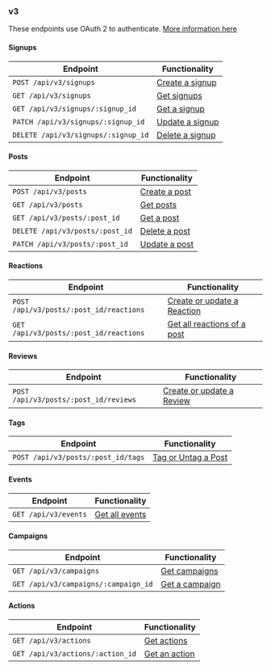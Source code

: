 ### v3

These endpoints use OAuth 2 to authenticate. [More information here](https://github.com/DoSomething/northstar/blob/master/documentation/authentication.md)

#### Signups

| Endpoint                            | Functionality                                         |
| ----------------------------------- | ----------------------------------------------------- |
| `POST /api/v3/signups`              | [Create a signup](signups.md#create-a-signup)         |
| `GET /api/v3/signups`               | [Get signups](signups.md#retrieve-all-signups)        |
| `GET /api/v3/signups/:signup_id`    | [Get a signup](signups.md#retrieve-a-specific-signup) |
| `PATCH /api/v3/signups/:signup_id`  | [Update a signup](signups.md#update-a-signup)         |
| `DELETE /api/v3/signups/:signup_id` | [Delete a signup](signups.md#delete-a-signup)         |

#### Posts

| Endpoint                        | Functionality                                   |
| ------------------------------- | ----------------------------------------------- |
| `POST /api/v3/posts`            | [Create a post](posts.md#create-a-post)         |
| `GET /api/v3/posts`             | [Get posts](posts.md#retrieve-all-posts)        |
| `GET /api/v3/posts/:post_id`    | [Get a post](posts.md#retrieve-a-specific-post) |
| `DELETE /api/v3/posts/:post_id` | [Delete a post](posts.md#delete-a-post)         |
| `PATCH /api/v3/posts/:post_id`  | [Update a post](posts.md#update-a-post)         |

#### Reactions

| Endpoint                                | Functionality                                                                |
| --------------------------------------- | ---------------------------------------------------------------------------- |
| `POST /api/v3/posts/:post_id/reactions` | [Create or update a Reaction](reactions.md#create-or-update-a-reaction)      |
| `GET /api/v3/posts/:post_id/reactions`  | [Get all reactions of a post](reactions.md#Retrieve-all-reactions-of-a-post) |

#### Reviews

| Endpoint                              | Functionality                                                       |
| ------------------------------------- | ------------------------------------------------------------------- |
| `POST /api/v3/posts/:post_id/reviews` | [Create or update a Review](reviews.md#create-or-update-a-reaction) |

#### Tags

| Endpoint                           | Functionality                                      |
| ---------------------------------- | -------------------------------------------------- |
| `POST /api/v3/posts/:post_id/tags` | [Tag or Untag a Post](tags.md#tag-or-untag-a-post) |

#### Events

| Endpoint             | Functionality                      |
| -------------------- | ---------------------------------- |
| `GET /api/v3/events` | [Get all events](events.md#events) |

#### Campaigns

| Endpoint                             | Functionality                                               |
| ------------------------------------ | ----------------------------------------------------------- |
| `GET /api/v3/campaigns`              | [Get campaigns](campaigns.md#retrieve-all-campaigns)        |
| `GET /api/v3/campaigns/:campaign_id` | [Get a campaign](campaigns.md#retrieve-a-specific-campaign) |

#### Actions

| Endpoint                         | Functionality                                          |
| -------------------------------- | ------------------------------------------------------ |
| `GET /api/v3/actions`            | [Get actions](actions.md#retrieve-all-actions)         |
| `GET /api/v3/actions/:action_id` | [Get an action](actions.md#retrieve-a-specific-action) |
